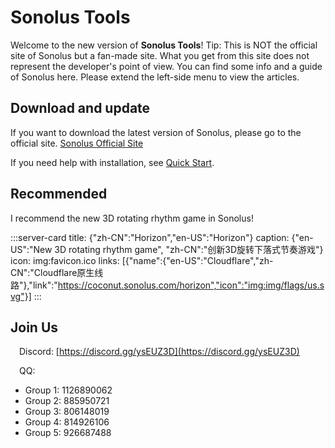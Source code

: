 # Sonolus Tools

Welcome to the new version of **Sonolus Tools**!
Tip: This is NOT the official site of Sonolus but a fan-made site. What you get from this site does not represent the developer's point of view.
You can find some info and a guide of Sonolus here.
Please extend the left-side menu to view the articles.

## Download and update

If you want to download the latest version of Sonolus, please go to the official site.
[Sonolus Official Site](https://sonolus.com)

If you need help with installation, see [Quick Start](/guide/quick-start).

## Recommended

I recommend the new 3D rotating rhythm game in Sonolus!

:::server-card title: {"zh-CN":"Horizon","en-US":"Horizon"} caption: {"en-US":"New 3D rotating rhythm game", "zh-CN":"创新3D旋转下落式节奏游戏"} icon: img:favicon.ico links: [{"name":{"en-US":"Cloudflare","zh-CN":"Cloudflare原生线路"},"link":"https://coconut.sonolus.com/horizon","icon":"img:img/flags/us.svg"}] :::
## Join Us

<img src="https://sonolus.com/res/discord-brands.png" style="height: 1em"/>Discord: [https://discord.gg/ysEUZ3D](https://discord.gg/ysEUZ3D)

<img src="https://sonolus.com/res/qq-brands.png" style="height: 1em"/>QQ:

* Group 1: 1126890062
* Group 2: 885950721
* Group 3: 806148019
* Group 4: 814926106
* Group 5: 926687488
